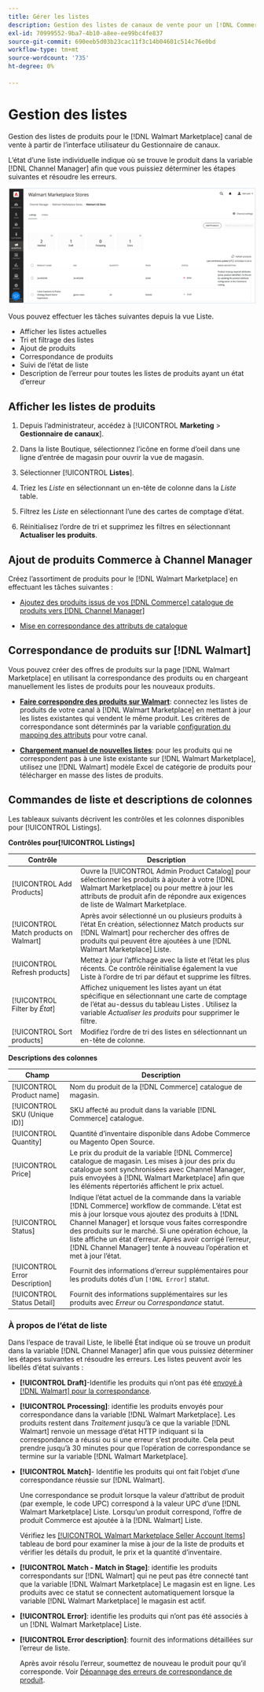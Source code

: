 ```yaml
---
title: Gérer les listes
description: Gestion des listes de canaux de vente pour un [!DNL Commerce] stockez avec le Gestionnaire de canaux pour Adobe Commerce et Magento Open Source.
exl-id: 70999552-9ba7-4b10-a8ee-ee99bc4fe837
source-git-commit: 690eeb5d03b23cac11f3c14b04601c514c76e0bd
workflow-type: tm+mt
source-wordcount: '735'
ht-degree: 0%

---
```


# Gestion des listes

Gestion des listes de produits pour le [!DNL Walmart Marketplace] canal de vente à partir de l’interface utilisateur du Gestionnaire de canaux.

L’état d’une liste individuelle indique où se trouve le produit dans la variable [!DNL Channel Manager] afin que vous puissiez déterminer les étapes suivantes et résoudre les erreurs.

![Page Listes d’un canal de vente connecté](assets/listings-dashboard-view.png)

Vous pouvez effectuer les tâches suivantes depuis la vue Liste.

* Afficher les listes actuelles
* Tri et filtrage des listes
* Ajout de produits
* Correspondance de produits
* Suivi de l’état de liste
* Description de l’erreur pour toutes les listes de produits ayant un état d’erreur

## Afficher les listes de produits

1. Depuis l’administrateur, accédez à [!UICONTROL **Marketing** > **Gestionnaire de canaux**].

1. Dans la liste Boutique, sélectionnez l’icône en forme d’oeil dans une ligne d’entrée de magasin pour ouvrir la vue de magasin.

1. Sélectionner [!UICONTROL **Listes**].

1. Triez les *Liste* en sélectionnant un en-tête de colonne dans la *Liste* table.

1. Filtrez les *Liste* en sélectionnant l’une des cartes de comptage d’état.

1. Réinitialisez l’ordre de tri et supprimez les filtres en sélectionnant **Actualiser les produits**.

## Ajout de produits Commerce à Channel Manager

Créez l’assortiment de produits pour le [!DNL Walmart Marketplace] en effectuant les tâches suivantes :

* [Ajoutez des produits issus de vos [!DNL Commerce] catalogue de produits vers [!DNL Channel Manager]](add-products-to-channel-store.md)

* [Mise en correspondance des attributs de catalogue](map-catalog-attributes.md#configure-product-attribute-settings)

## Correspondance de produits sur [!DNL Walmart]

Vous pouvez créer des offres de produits sur la page [!DNL Walmart Marketplace] en utilisant la correspondance des produits ou en chargeant manuellement les listes de produits pour les nouveaux produits.

* **[Faire correspondre des produits sur Walmart](connect-listings-to-marketplace.md)**: connectez les listes de produits de votre canal à [!DNL Walmart Marketplace] en mettant à jour les listes existantes qui vendent le même produit. Les critères de correspondance sont déterminés par la variable [configuration du mapping des attributs](map-catalog-attributes.md) pour votre canal.

* **[Chargement manuel de nouvelles listes](connect-listings-to-marketplace.md#upload-new-product-listings)**: pour les produits qui ne correspondent pas à une liste existante sur [!DNL Walmart Marketplace], utilisez une [!DNL Walmart] modèle Excel de catégorie de produits pour télécharger en masse des listes de produits.

## Commandes de liste et descriptions de colonnes

Les tableaux suivants décrivent les contrôles et les colonnes disponibles pour [!UICONTROL Listings].

**Contrôles pour[!UICONTROL Listings]**

| **Contrôle** | **Description** |
|----------------------------------------|--------------------------------------------------------------------------------------------------------------------------------------------------------------------------------------------------------------|
| [!UICONTROL Add Products] | Ouvre la [!UICONTROL Admin Product Catalog] pour sélectionner les produits à ajouter à votre [!DNL Walmart Marketplace] ou pour mettre à jour les attributs de produit afin de répondre aux exigences de liste de Walmart Marketplace. |
| [!UICONTROL Match products on Walmart] | Après avoir sélectionné un ou plusieurs produits à l’état En création, sélectionnez Match products sur [!DNL Walmart] pour rechercher des offres de produits qui peuvent être ajoutées à une [!DNL Walmart Marketplace] Liste. |
| [!UICONTROL Refresh products] | Mettez à jour l’affichage avec la liste et l’état les plus récents. Ce contrôle réinitialise également la vue Liste à l’ordre de tri par défaut et supprime les filtres. |
| [!UICONTROL Filter by *État*] | Affichez uniquement les listes ayant un état spécifique en sélectionnant une carte de comptage de l’état au-dessus du tableau Listes . Utilisez la variable *Actualiser les produits* pour supprimer le filtre. |
| [!UICONTROL Sort products] | Modifiez l’ordre de tri des listes en sélectionnant un en-tête de colonne. |


**Descriptions des colonnes**

| **Champ** | **Description** |
|--------------------------------|-------------------------------------------------------------------------------------------------------------------------------------------------------------------------------------------------------------------------------------------------------------------------------------------------------------------------------------------------------------------|
| [!UICONTROL Product name] | Nom du produit de la [!DNL Commerce] catalogue de magasin. |
| [!UICONTROL SKU (Unique ID)] | SKU affecté au produit dans la variable [!DNL Commerce] catalogue. |
| [!UICONTROL  Quantity] | Quantité d’inventaire disponible dans Adobe Commerce ou Magento Open Source. |
| [!UICONTROL Price] | Le prix du produit de la variable [!DNL Commerce] catalogue de magasin. Les mises à jour des prix du catalogue sont synchronisées avec Channel Manager, puis envoyées à [!DNL Walmart Marketplace]  afin que les éléments répertoriés affichent le prix actuel. |
| [!UICONTROL Status] | Indique l’état actuel de la commande dans la variable [!DNL Commerce] workflow de commande. L’état est mis à jour lorsque vous ajoutez des produits à [!DNL Channel Manager] et lorsque vous faites correspondre des produits sur le marché. Si une opération échoue, la liste affiche un état d’erreur. Après avoir corrigé l’erreur, [!DNL Channel Manager] tente à nouveau l’opération et met à jour l’état. |
| [!UICONTROL Error Description] | Fournit des informations d’erreur supplémentaires pour les produits dotés d’un `[!DNL Error]` statut. |
| [!UICONTROL Status Detail] | Fournit des informations supplémentaires sur les produits avec *Erreur* ou *Correspondance* statut. |

### À propos de l’état de liste

Dans l’espace de travail Liste, le libellé État indique où se trouve un produit dans la variable [!DNL Channel Manager] afin que vous puissiez déterminer les étapes suivantes et résoudre les erreurs. Les listes peuvent avoir les libellés d’état suivants :

* **[!UICONTROL Draft]**-Identifie les produits qui n’ont pas été [envoyé à [!DNL Walmart] pour la correspondance](connect-listings-to-marketplace.md#match-products).

* **[!UICONTROL Processing]**: identifie les produits envoyés pour correspondance dans la variable [!DNL Walmart Marketplace]. Les produits restent dans *Traitement* jusqu’à ce que la variable [!DNL Walmart] renvoie un message d’état HTTP indiquant si la correspondance a réussi ou si une erreur s’est produite. Cela peut prendre jusqu’à 30 minutes pour que l’opération de correspondance se termine sur la variable [!DNL Walmart Marketplace].

* **[!UICONTROL Match]**- Identifie les produits qui ont fait l’objet d’une correspondance réussie sur [!DNL Walmart].

   Une correspondance se produit lorsque la valeur d’attribut de produit (par exemple, le code UPC) correspond à la valeur UPC d’une [!DNL Walmart Marketplace] Liste. Lorsqu’un produit correspond, l’offre de produit Commerce est ajoutée à la [!DNL Walmart] Liste.

   Vérifiez les [[!UICONTROL Walmart Marketplace Seller Account Items]](https://seller.walmart.com/items-and-inventory/manage-items) tableau de bord pour examiner la mise à jour de la liste de produits et vérifier les détails du produit, le prix et la quantité d’inventaire.

* **[!UICONTROL Match - Match in Stage]**: identifie les produits correspondants sur [!DNL Walmart] qui ne peut pas être connecté tant que la variable [!DNL Walmart Marketplace] Le magasin est en ligne. Les produits avec ce statut se connectent automatiquement lorsque la variable [!DNL Walmart Marketplace] le magasin est actif.

* **[!UICONTROL Error]**: identifie les produits qui n’ont pas été associés à un [!DNL Walmart Marketplace] Liste.

* **[!UICONTROL Error description]**: fournit des informations détaillées sur l’erreur de liste.

   Après avoir résolu l’erreur, soumettez de nouveau le produit pour qu’il corresponde. Voir [Dépannage des erreurs de correspondance de produit](connect-listings-to-marketplace.md#troubleshoot-product-match-errors).
